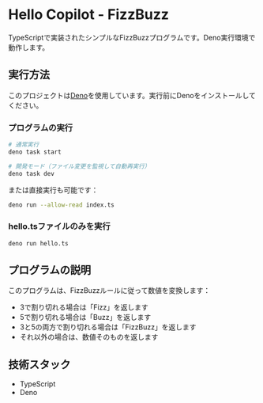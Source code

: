 # Hello Copilot - FizzBuzz

TypeScriptで実装されたシンプルなFizzBuzzプログラムです。Deno実行環境で動作します。

## 実行方法

このプロジェクトは[Deno](https://deno.land/)を使用しています。実行前にDenoをインストールしてください。

### プログラムの実行

```bash
# 通常実行
deno task start

# 開発モード（ファイル変更を監視して自動再実行）
deno task dev
```

または直接実行も可能です：

```bash
deno run --allow-read index.ts
```

### hello.tsファイルのみを実行

```bash
deno run hello.ts
```

## プログラムの説明

このプログラムは、FizzBuzzルールに従って数値を変換します：

- 3で割り切れる場合は「Fizz」を返します
- 5で割り切れる場合は「Buzz」を返します
- 3と5の両方で割り切れる場合は「FizzBuzz」を返します
- それ以外の場合は、数値そのものを返します

## 技術スタック

- TypeScript
- Deno
